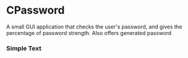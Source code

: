 # CPassword
A small GUI application that checks the user's password, and gives the percentage of password strength. Also offers generated password
<h3>Simple Text</h3>
